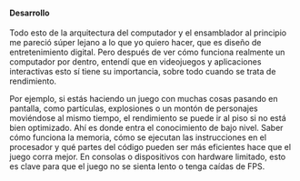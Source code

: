 #### Desarrollo

Todo esto de la arquitectura del computador y el ensamblador al principio me pareció súper lejano a lo que yo quiero hacer, que es diseño de entretenimiento digital. Pero después de ver cómo funciona realmente un computador por dentro, entendí que en videojuegos y aplicaciones interactivas esto sí tiene su importancia, sobre todo cuando se trata de rendimiento.  

Por ejemplo, si estás haciendo un juego con muchas cosas pasando en pantalla, como partículas, explosiones o un montón de personajes moviéndose al mismo tiempo, el rendimiento se puede ir al piso si no está bien optimizado. Ahí es donde entra el conocimiento de bajo nivel. Saber cómo funciona la memoria, cómo se ejecutan las instrucciones en el procesador y qué partes del código pueden ser más eficientes hace que el juego corra mejor. En consolas o dispositivos con hardware limitado, esto es clave para que el juego no se sienta lento o tenga caídas de FPS.

